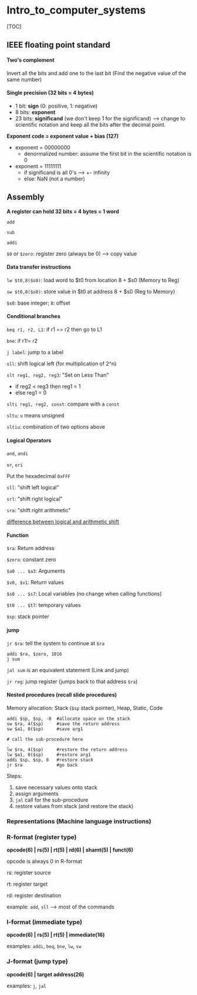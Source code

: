 # Intro_to_computer_systems

[TOC]

## IEEE floating point standard

#### Two's complement 

Invert all the bits and add one to the last bit (Find the negative value of the same number)



#### Single precision (32 bits = 4 bytes)

- 1 bit: **sign** (0: positive, 1: negative)
- 8 bits: **exponent** 
- 23 bits: **significand** (we don't keep 1 for the significand) --> change to scientific notation and keep all the bits after the decimal point.

**Exponent code = exponent value + bias (127)**

- exponent = 00000000
  - denormalized number: assume the first bit in the scientific notation is 0
- exponent = 11111111
  - if significand is all 0's --> +- infinity
  - else: NaN (not a number)



## Assembly

**A register can hold 32 bits = 4 bytes = 1 word** 

`add`

`sub`

`addi`

`$0` or `$zero`: register zero (always be 0) --> copy value



#### Data transfer instructions

`lw $t0,8($s0)`: load word to $t0 from location 8 + $s0 (Memory to Reg)

`sw $t0,8($s0)`: store value in $t0 at address 8 + $s0 (Reg to Memory)

`$s0`: base integer; `8`: offset



#### Conditional branches

`beq r1, r2, L1`: if r1 == r2 then go to L1

`bne`: if r1!= r2 

`j label`: jump to a label

`sll`: shift logical left (for multiplication of 2^n)

`slt reg1, reg2, reg3`: "Set on Less Than"

- if reg2 < reg3 then reg1 = 1
- else reg1 = 0

`slti reg1, reg2, const`: compare with a `const`

`sltu`: `u` means unsigned 

`sltiu`: combination of two options above



#### Logical Operators

`and`, `andi`

`or`, `ori`

Put the hexadecimal `0xFFF`



`sll`: "shift left logical"

`srl`: "shift right logical"

`sra`: "shift right arithmetic"

[difference between logical and arithmetic shift](https://open4tech.com/logical-vs-arithmetic-shift/)



#### Function

`$ra`: Return address

`$zero`: constant zero

`$a0 ... $a3`: Arguments

`$v0, $v1`: Return values

`$s0 ... $s7`: Local variables (no change when calling functions)

`$t0 ... $t7`: temporary values

`$sp`: stack pointer



#### jump

`jr $ra`: tell the system to continue at `$ra`

```assembly
addi $ra, $zero, 1016
j sum
```

`jal sum` is an equivalent statement (Link and jump)

`jr reg`: jump register (jumps back to that address `$ra`)

 

#### Nested procedures (recall slide procedures)

Memory allocation: Stack (`$sp` stack pointer), Heap, Static, Code

```assembly
addi $sp, $sp, -8  #allocate space on the stack
sw $ra, 4($sp)     #save the return address
sw $a1, 0($sp)     #save arg1

# call the sub-procedure here

lw $ra, 4($sp)     #restore the return address
lw $a1, 0($sp)     #restore arg1
addi $sp, $sp, 8   #restore stack
jr $ra             #go back
```

Steps:

1. save necessary values onto stack
2. assign arguments
3. `jal` call for the sub-procedure
4. restore values from stack (and restore the stack)



### Representations (Machine language instructions)

### R-format (register type)

**opcode(6) | rs(5) | rt(5) | rd(6) | shamt(5) | funct(6)**

opcode is always 0 in R-format

rs: register source

rt: register target

rd: register destination

example: `add`, `sll` --> most of the commands



### I-format (immediate type)

**opcode(6) | rs(5) | rt(5) | immediate(16)**

examples: `addi`, `beq`, `bne`, `lw`, `sw`



### J-format (jump type)

**opcode(6) | target address(26)**

examples: `j`, `jal`







